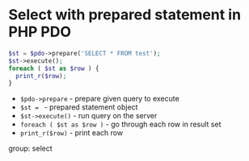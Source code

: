# Select with prepared statement in PHP PDO

```php
$st = $pdo->prepare('SELECT * FROM test');
$st->execute();
foreach ( $st as $row ) {
  print_r($row);
}
```

- `$pdo->prepare` - prepare given query to execute
- `$st = ` - prepared statement object
- `$st->execute()` - run query on the server
- `foreach ( $st as $row )` - go through each row in result set
- `print_r($row)` - print each row

group: select



